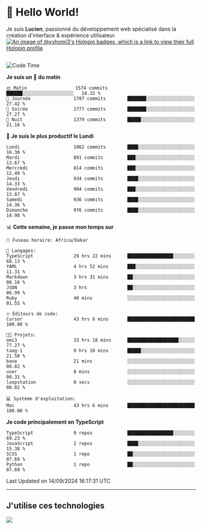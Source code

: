 # 👋 Hello World!

Je suis **Lucien**, passionné du développement web spécialisé dans la création d'interface & expérience utilisateur.
[![An image of @xyhomi3's Holopin badges, which is a link to view their full Holopin profile](https://holopin.me/xyhomi3)](https://holopin.io/@xyhomi3)

##

<!--START_SECTION:waka-->
![Code Time](http://img.shields.io/badge/Code%20Time-2%2C044%20hrs%207%20mins-blue)

**Je suis un 🐤 du matin** 

```text
🌞 Matin                  1574 commits        ██████░░░░░░░░░░░░░░░░░░░   24.15 % 
🌆 Journée                1787 commits        ███████░░░░░░░░░░░░░░░░░░   27.42 % 
🌃 Soirée                 1777 commits        ███████░░░░░░░░░░░░░░░░░░   27.27 % 
🌙 Nuit                   1379 commits        █████░░░░░░░░░░░░░░░░░░░░   21.16 % 
```
📅 **Je suis le plus productif le Lundi** 

```text
Lundi                    1062 commits        ████░░░░░░░░░░░░░░░░░░░░░   16.30 % 
Mardi                    891 commits         ███░░░░░░░░░░░░░░░░░░░░░░   13.67 % 
Mercredi                 814 commits         ███░░░░░░░░░░░░░░░░░░░░░░   12.49 % 
Jeudi                    934 commits         ████░░░░░░░░░░░░░░░░░░░░░   14.33 % 
Vendredi                 904 commits         ███░░░░░░░░░░░░░░░░░░░░░░   13.87 % 
Samedi                   936 commits         ████░░░░░░░░░░░░░░░░░░░░░   14.36 % 
Dimanche                 976 commits         ████░░░░░░░░░░░░░░░░░░░░░   14.98 % 
```


📊 **Cette semaine, je passe mon temps sur** 

```text
🕑︎ Fuseau horaire: Africa/Dakar

💬 Langages: 
TypeScript               29 hrs 22 mins      █████████████████░░░░░░░░   68.13 % 
YAML                     4 hrs 52 mins       ███░░░░░░░░░░░░░░░░░░░░░░   11.31 % 
Markdown                 3 hrs 31 mins       ██░░░░░░░░░░░░░░░░░░░░░░░   08.16 % 
JSON                     3 hrs               ██░░░░░░░░░░░░░░░░░░░░░░░   06.99 % 
Ruby                     40 mins             ░░░░░░░░░░░░░░░░░░░░░░░░░   01.55 % 

🔥 Éditeurs de code: 
Cursor                   43 hrs 6 mins       █████████████████████████   100.00 % 

🐱‍💻 Projets: 
omi3                     33 hrs 18 mins      ███████████████████░░░░░░   77.27 % 
taag-1                   9 hrs 18 mins       █████░░░░░░░░░░░░░░░░░░░░   21.58 % 
base                     21 mins             ░░░░░░░░░░░░░░░░░░░░░░░░░   00.82 % 
user                     8 mins              ░░░░░░░░░░░░░░░░░░░░░░░░░   00.31 % 
loopstation              0 secs              ░░░░░░░░░░░░░░░░░░░░░░░░░   00.02 % 

💻 Système d'exploitation: 
Mac                      43 hrs 6 mins       █████████████████████████   100.00 % 
```

**Je code principalement en TypeScript** 

```text
TypeScript               9 repos             █████████████████░░░░░░░░   69.23 % 
JavaScript               2 repos             ████░░░░░░░░░░░░░░░░░░░░░   15.38 % 
SCSS                     1 repo              ██░░░░░░░░░░░░░░░░░░░░░░░   07.69 % 
Python                   1 repo              ██░░░░░░░░░░░░░░░░░░░░░░░   07.69 % 
```




 Last Updated on 14/09/2024 16:17:31 UTC
<!--END_SECTION:waka-->
---

## J'utilise ces technologies

<p align="left">
  <a href="https://skillicons.dev">
    <img src="https://skillicons.dev/icons?i=ts,js,md,scss,tailwind,react,docker,express,astro,vite,nextjs,vercel,figma,ableton" />
  </a>
</p>

